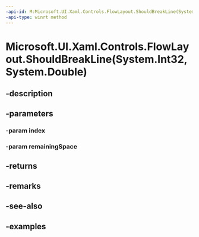 ```yaml
---
-api-id: M:Microsoft.UI.Xaml.Controls.FlowLayout.ShouldBreakLine(System.Int32,System.Double)
-api-type: winrt method
---
```


# Microsoft.UI.Xaml.Controls.FlowLayout.ShouldBreakLine(System.Int32,System.Double)

<!--
protected virtual bool ShouldBreakLine (int index, double remainingSpace);
-->


## -description

## -parameters

### -param index

### -param remainingSpace

## -returns

## -remarks

## -see-also

## -examples


